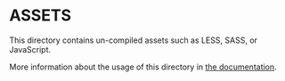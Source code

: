# ASSETS

This directory contains un-compiled assets such as LESS, SASS, or JavaScript.

More information about the usage of this directory in [the documentation](https://nuxtjs.org/guide/assets#webpacked).
